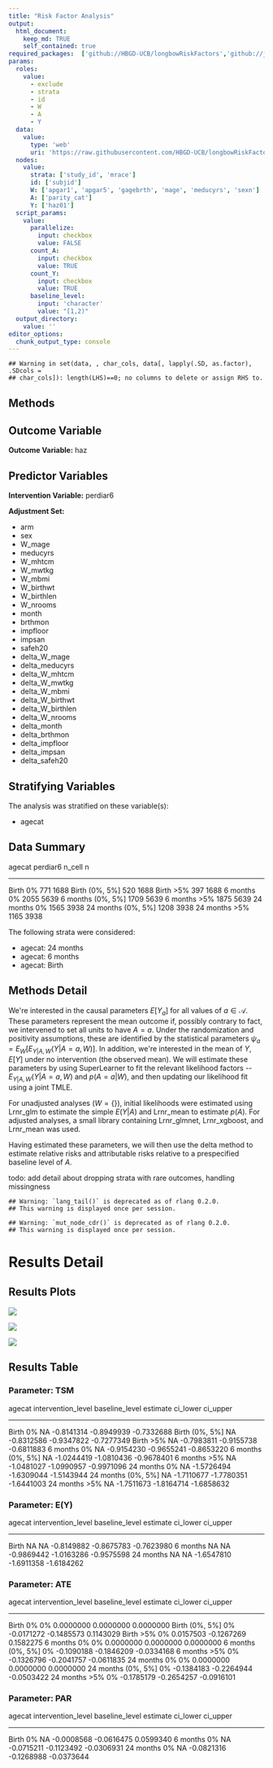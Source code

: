 ```yaml
---
title: "Risk Factor Analysis"
output: 
  html_document:
    keep_md: TRUE
    self_contained: true
required_packages:  ['github://HBGD-UCB/longbowRiskFactors','github://jeremyrcoyle/skimr@vector_types', 'github://tlverse/delayed']
params:
  roles:
    value:
      - exclude
      - strata
      - id
      - W
      - A
      - Y
  data: 
    value: 
      type: 'web'
      uri: 'https://raw.githubusercontent.com/HBGD-UCB/longbowRiskFactors/master/inst/sample_data/birthwt_data.rdata'
  nodes:
    value:
      strata: ['study_id', 'mrace']
      id: ['subjid']
      W: ['apgar1', 'apgar5', 'gagebrth', 'mage', 'meducyrs', 'sexn']
      A: ['parity_cat']
      Y: ['haz01']
  script_params:
    value:
      parallelize:
        input: checkbox
        value: FALSE
      count_A:
        input: checkbox
        value: TRUE
      count_Y:
        input: checkbox
        value: TRUE        
      baseline_level:
        input: 'character'
        value: "[1,2)"
  output_directory:
    value: ''
editor_options: 
  chunk_output_type: console
---
```







```
## Warning in set(data, , char_cols, data[, lapply(.SD, as.factor), .SDcols =
## char_cols]): length(LHS)==0; no columns to delete or assign RHS to.
```

## Methods
## Outcome Variable

**Outcome Variable:** haz

## Predictor Variables

**Intervention Variable:** perdiar6

**Adjustment Set:**

* arm
* sex
* W_mage
* meducyrs
* W_mhtcm
* W_mwtkg
* W_mbmi
* W_birthwt
* W_birthlen
* W_nrooms
* month
* brthmon
* impfloor
* impsan
* safeh20
* delta_W_mage
* delta_meducyrs
* delta_W_mhtcm
* delta_W_mwtkg
* delta_W_mbmi
* delta_W_birthwt
* delta_W_birthlen
* delta_W_nrooms
* delta_month
* delta_brthmon
* delta_impfloor
* delta_impsan
* delta_safeh20

## Stratifying Variables

The analysis was stratified on these variable(s):

* agecat

## Data Summary

agecat      perdiar6    n_cell      n
----------  ---------  -------  -----
Birth       0%             771   1688
Birth       (0%, 5%]       520   1688
Birth       >5%            397   1688
6 months    0%            2055   5639
6 months    (0%, 5%]      1709   5639
6 months    >5%           1875   5639
24 months   0%            1565   3938
24 months   (0%, 5%]      1208   3938
24 months   >5%           1165   3938


The following strata were considered:

* agecat: 24 months
* agecat: 6 months
* agecat: Birth



## Methods Detail

We're interested in the causal parameters $E[Y_a]$ for all values of $a \in \mathcal{A}$. These parameters represent the mean outcome if, possibly contrary to fact, we intervened to set all units to have $A=a$. Under the randomization and positivity assumptions, these are identified by the statistical parameters $\psi_a=E_W[E_{Y|A,W}(Y|A=a,W)]$.  In addition, we're interested in the mean of $Y$, $E[Y]$ under no intervention (the observed mean). We will estimate these parameters by using SuperLearner to fit the relevant likelihood factors -- $E_{Y|A,W}(Y|A=a,W)$ and $p(A=a|W)$, and then updating our likelihood fit using a joint TMLE.

For unadjusted analyses ($W=\{\}$), initial likelihoods were estimated using Lrnr_glm to estimate the simple $E(Y|A)$ and Lrnr_mean to estimate $p(A)$. For adjusted analyses, a small library containing Lrnr_glmnet, Lrnr_xgboost, and Lrnr_mean was used.

Having estimated these parameters, we will then use the delta method to estimate relative risks and attributable risks relative to a prespecified baseline level of $A$.

todo: add detail about dropping strata with rare outcomes, handling missingness



```
## Warning: `lang_tail()` is deprecated as of rlang 0.2.0.
## This warning is displayed once per session.
```

```
## Warning: `mut_node_cdr()` is deprecated as of rlang 0.2.0.
## This warning is displayed once per session.
```




# Results Detail

## Results Plots
![](/tmp/b4632683-7b91-4d68-adfe-b34ca25a3cdd/8515a984-8d88-4db0-b496-6b52dba2fc1f/REPORT_files/figure-html/plot_tsm-1.png)<!-- -->



![](/tmp/b4632683-7b91-4d68-adfe-b34ca25a3cdd/8515a984-8d88-4db0-b496-6b52dba2fc1f/REPORT_files/figure-html/plot_ate-1.png)<!-- -->



![](/tmp/b4632683-7b91-4d68-adfe-b34ca25a3cdd/8515a984-8d88-4db0-b496-6b52dba2fc1f/REPORT_files/figure-html/plot_par-1.png)<!-- -->

## Results Table

### Parameter: TSM


agecat      intervention_level   baseline_level      estimate     ci_lower     ci_upper
----------  -------------------  ---------------  -----------  -----------  -----------
Birth       0%                   NA                -0.8141314   -0.8949939   -0.7332688
Birth       (0%, 5%]             NA                -0.8312586   -0.9347822   -0.7277349
Birth       >5%                  NA                -0.7983811   -0.9155738   -0.6811883
6 months    0%                   NA                -0.9154230   -0.9655241   -0.8653220
6 months    (0%, 5%]             NA                -1.0244419   -1.0810436   -0.9678401
6 months    >5%                  NA                -1.0481027   -1.0990957   -0.9971096
24 months   0%                   NA                -1.5726494   -1.6309044   -1.5143944
24 months   (0%, 5%]             NA                -1.7110677   -1.7780351   -1.6441003
24 months   >5%                  NA                -1.7511673   -1.8164714   -1.6858632


### Parameter: E(Y)


agecat      intervention_level   baseline_level      estimate     ci_lower     ci_upper
----------  -------------------  ---------------  -----------  -----------  -----------
Birth       NA                   NA                -0.8149882   -0.8675783   -0.7623980
6 months    NA                   NA                -0.9869442   -1.0163286   -0.9575598
24 months   NA                   NA                -1.6547810   -1.6911358   -1.6184262


### Parameter: ATE


agecat      intervention_level   baseline_level      estimate     ci_lower     ci_upper
----------  -------------------  ---------------  -----------  -----------  -----------
Birth       0%                   0%                 0.0000000    0.0000000    0.0000000
Birth       (0%, 5%]             0%                -0.0171272   -0.1485573    0.1143029
Birth       >5%                  0%                 0.0157503   -0.1267269    0.1582275
6 months    0%                   0%                 0.0000000    0.0000000    0.0000000
6 months    (0%, 5%]             0%                -0.1090188   -0.1846209   -0.0334168
6 months    >5%                  0%                -0.1326796   -0.2041757   -0.0611835
24 months   0%                   0%                 0.0000000    0.0000000    0.0000000
24 months   (0%, 5%]             0%                -0.1384183   -0.2264944   -0.0503422
24 months   >5%                  0%                -0.1785179   -0.2654257   -0.0916101


### Parameter: PAR


agecat      intervention_level   baseline_level      estimate     ci_lower     ci_upper
----------  -------------------  ---------------  -----------  -----------  -----------
Birth       0%                   NA                -0.0008568   -0.0616475    0.0599340
6 months    0%                   NA                -0.0715211   -0.1123492   -0.0306931
24 months   0%                   NA                -0.0821316   -0.1268988   -0.0373644
